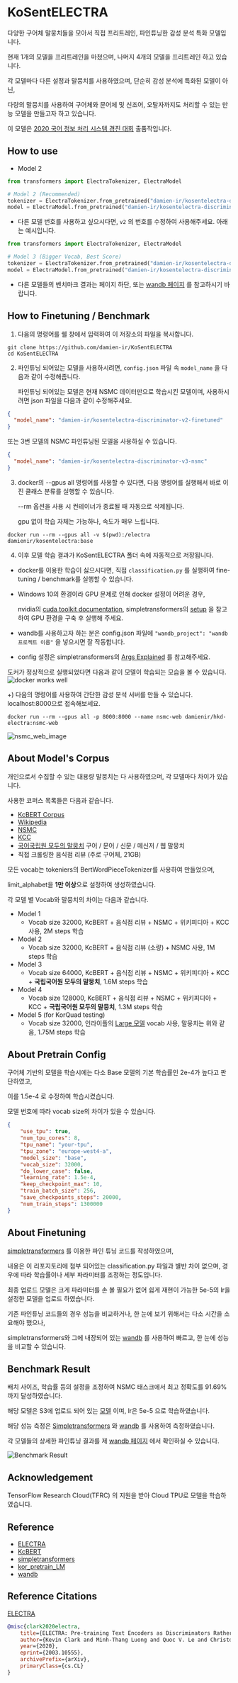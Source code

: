 # KoSentELECTRA
다양한 구어체 말뭉치들을 모아서 직접 프리트레인, 파인튜닝한 감성 분석 특화 모델입니다.

현재 1개의 모델을 프리트레인을 마쳤으며, 나머지 4개의 모델을 프리트레인 하고 있습니다.

각 모델마다 다른 설정과 말뭉치를 사용하였으며, 단순히 감성 분석에 특화된 모델이 아닌,

다량의 말뭉치를 사용하여 구어체와 문어체 및 신조어, 오탈자까지도 처리할 수 있는 만능 모델을 만들고자 하고 있습니다.

이 모델은 [2020 국어 정보 처리 시스템 경진 대회](http://hkd.or.kr/) 출품작입니다.

## How to use

* Model 2
```python
from transformers import ElectraTokenizer, ElectraModel

# Model 2 (Recommended)
tokenizer = ElectraTokenizer.from_pretrained("damien-ir/kosentelectra-discriminator-v2")
model = ElectraModel.from_pretrained("damien-ir/kosentelectra-discriminator-v2")
```

* 다른 모델 번호를 사용하고 싶으시다면, ```v2``` 의 번호를 수정하여 사용해주세요. 아래는 예시입니다.

```python
from transformers import ElectraTokenizer, ElectraModel

# Model 3 (Bigger Vocab, Best Score)
tokenizer = ElectraTokenizer.from_pretrained("damien-ir/kosentelectra-discriminator-v3")
model = ElectraModel.from_pretrained("damien-ir/kosentelectra-discriminator-v3")
```

* 다른 모델들의 벤치마크 결과는 페이지 하단, 또는 [wandb 페이지](https://wandb.ai/damien/nsmc-compare) 를 참고하시기 바랍니다.

## How to Finetuning / Benchmark
1. 다음의 명령어를 쉘 창에서 입력하여 이 저장소의 파일을 복사합니다.
```shell script
git clone https://github.com/damien-ir/KoSentELECTRA
cd KoSentELECTRA
```

2. 파인튜닝 되어있는 모델을 사용하시려면, ```config.json``` 파일 속 ```model_name``` 을 다음과 같이 수정해줍니다.

    파인튜닝 되어있는 모델은 현재 NSMC 데이터만으로 학습시킨 모델이며, 사용하시려면 json 파일을 다음과 같이 수정해주세요.
```json
{
  "model_name": "damien-ir/kosentelectra-discriminator-v2-finetuned"
}
```

또는 3번 모델의 NSMC 파인튜닝된 모델을 사용하실 수 있습니다.

```json
{
  "model_name": "damien-ir/kosentelectra-discriminator-v3-nsmc"
}
```

3. docker의 --gpus all 명령어를 사용할 수 있다면, 다음 명령어를 실행해서 바로 이진 클래스 분류를 실행할 수 있습니다.

    --rm 옵션을 사용 시 컨테이너가 종료될 때 자동으로 삭제됩니다.
    
    gpu 없이 학습 자체는 가능하나, 속도가 매우 느립니다.

```shell script
docker run --rm --gpus all -v $(pwd):/electra damienir/kosentelectra:base
```

4. 이후 모델 학습 결과가 KoSentELECTRA 폴더 속에 자동적으로 저장됩니다.

* docker를 이용한 학습이 싫으시다면, 직접 ```classification.py``` 를 실행하여 fine-tuning / benchmark를 실행할 수 있습니다.

* Windows 10의 환경이라 GPU 문제로 인해 docker 설정이 어려운 경우,

    nvidia의 [cuda toolkit documentation](https://docs.nvidia.com/cuda/wsl-user-guide/index.html), simpletransformers의 [setup](https://github.com/ThilinaRajapakse/simpletransformers#setup) 을 참고하여 GPU 환경을 구축 후 실행해 주세요.

* wandb를 사용하고자 하는 분은 config.json 파일에 ```"wandb_project": "wandb 프로젝트 이름"``` 을 넣으시면 잘 작동합니다.

* config 설정은 simpletransformers의 [Args Explained](https://github.com/ThilinaRajapakse/simpletransformers#args-explained) 를 참고해주세요.


도커가 정상적으로 실행되었다면 다음과 같이 모델이 학습되는 모습을 볼 수 있습니다.
![docker works well](https://raw.githubusercontent.com/Damien-IR/KoSentELECTRA/master/images/docker_works_well.png)
    
+) 다음의 명령어를 사용하여 간단한 감성 분석 서버를 만들 수 있습니다. localhost:8000으로 접속해보세요.

```shell script
docker run --rm --gpus all -p 8000:8000 --name nsmc-web damienir/hkd-electra:nsmc-web
```

![nsmc_web_image](https://raw.githubusercontent.com/Damien-IR/KoSentELECTRA/master/images/nsmc_web.gif)

## About Model's Corpus
개인으로서 수집할 수 있는 대용량 말뭉치는 다 사용하였으며, 각 모델마다 차이가 있습니다.

사용한 코퍼스 목록들은 다음과 같습니다.
* [KcBERT Corpus](https://www.kaggle.com/junbumlee/kcbert-pretraining-corpus-korean-news-comments)
* [Wikipedia](https://ko.wikipedia.org/wiki/%EC%9C%84%ED%82%A4%EB%B0%B1%EA%B3%BC:%EB%8D%B0%EC%9D%B4%ED%84%B0%EB%B2%A0%EC%9D%B4%EC%8A%A4_%EB%8B%A4%EC%9A%B4%EB%A1%9C%EB%93%9C)
* [NSMC](https://github.com/e9t/nsmc)
* [KCC](http://nlp.kookmin.ac.kr/kcc/)
* [국어국립원 모두의 말뭉치](https://corpus.korean.go.kr/) 구어 / 문어 / 신문 / 메신저 / 웹 말뭉치
* 직접 크롤링한 음식점 리뷰 (주로 구어체, 21GB)


모든 vocab는 tokeniers의 BertWordPieceTokenizer를 사용하여 만들었으며,

limit_alphabet을 **1만 이상**으로 설정하여 생성하였습니다.

각 모델 별 Vocab와 말뭉치의 차이는 다음과 같습니다.

* Model 1
    * Vocab size 32000, KcBERT + 음식점 리뷰 + NSMC + 위키피디아 + KCC 사용, 2M steps 학습
* Model 2
    * Vocab size 32000, KcBERT + 음식점 리뷰 (소량) + NSMC 사용, 1M steps 학습
* Model 3
    * Vocab size 64000, KcBERT + 음식점 리뷰 + NSMC + 위키피디아 + KCC + **국립국어원 모두의 말뭉치**, 1.6M steps 학습
* Model 4  
    * Vocab size 128000, KcBERT + 음식점 리뷰 + NSMC + 위키피디아 + KCC + **국립국어원 모두의 말뭉치**, 1.3M steps 학습
* Model 5 (for KorQuad testing)
    * Vocab size 32000, 인라이플의 [Large 모델](https://github.com/enlipleai/kor_pretrain_LM) vocab 사용, 말뭉치는 위와 같음, 1.75M steps 학습

## About Pretrain Config
구어체 기반의 모델을 학습시에는 다소 Base 모델의 기본 학습률인 2e-4가 높다고 판단하였고,

이를 1.5e-4 로 수정하여 학습시켰습니다.

모델 번호에 따라 vocab size의 차이가 있을 수 있습니다.

```json
{
    "use_tpu": true,
    "num_tpu_cores": 8,
    "tpu_name": "your-tpu",
    "tpu_zone": "europe-west4-a",
    "model_size": "base",
    "vocab_size": 32000,
    "do_lower_case": false,
    "learning_rate": 1.5e-4,
    "keep_checkpoint_max": 10,
    "train_batch_size": 256,
    "save_checkpoints_steps": 20000,
    "num_train_steps": 1300000
}
```

## About Finetuning
[simpletransformers](https://github.com/ThilinaRajapakse/simpletransformers) 를 이용한 파인 튜닝 코드를 작성하였으며,

내용은 이 리포지토리에 첨부 되어있는 classification.py 파일과 별반 차이 없으며, 경우에 따라 학습률이나 세부 파라미터를 조정하는 정도입니다.

최종 업로드 모델은 크게 파라미터를 손 볼 필요가 없어 쉽게 재현이 가능한 5e-5의 lr을 설정한 모델을 업로드 하였습니다.

기존 파인튜닝 코드들의 경우 성능을 비교하거나, 한 눈에 보기 위해서는 다소 시간을 소요해야 했으나,

simpletransformers와 그에 내장되어 있는 [wandb](https://app.wandb.ai) 를 사용하여 빠르고, 한 눈에 성능을 비교할 수 있습니다.

## Benchmark Result
배치 사이즈, 학습률 등의 설정을 조정하여 NSMC 태스크에서 최고 정확도를 91.69%까지 달성하였습니다.

해당 모델은 S3에 업로드 되어 있는 [모델](https://huggingface.co/damien-ir/kosentelectra-discriminator-v3-finetuned) 이며, lr은 5e-5 으로 학습하였습니다.

해당 성능 측정은 [Simpletransformers](https://github.com/ThilinaRajapakse/simpletransformers) 와 [wandb](https://app.wandb.ai) 를 사용하여 측정하였습니다.

각 모델들의 상세한 파인튜닝 결과를 제 [wandb 페이지](https://wandb.ai/damien/nsmc-compare) 에서 확인하실 수 있습니다. 

![Benchmark Result](https://raw.githubusercontent.com/Damien-IR/KoSentELECTRA/master/images/benchmark_results.png)


## Acknowledgement
TensorFlow Research Cloud(TFRC) 의 지원을 받아 Cloud TPU로 모델을 학습하였습니다.<br>

## Reference
- [ELECTRA](https://github.com/google-research/electra)
- [KcBERT](https://github.com/Beomi/KcBERT)
- [simpletransformers](https://github.com/ThilinaRajapakse/simpletransformers)
- [kor_pretrain_LM](https://github.com/enlipleai/kor_pretrain_LM)
- [wandb](https://app.wandb.ai)

## Reference Citations
[ELECTRA](https://github.com/google-research/electra)
```bibtex
@misc{clark2020electra,
    title={ELECTRA: Pre-training Text Encoders as Discriminators Rather Than Generators},
    author={Kevin Clark and Minh-Thang Luong and Quoc V. Le and Christopher D. Manning},
    year={2020},
    eprint={2003.10555},
    archivePrefix={arXiv},
    primaryClass={cs.CL}
}
